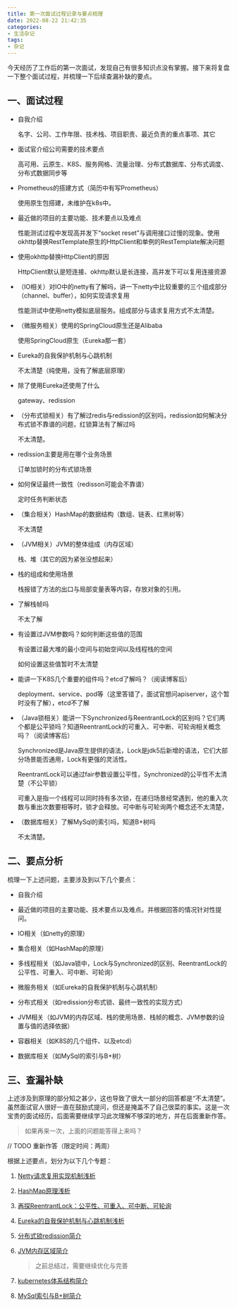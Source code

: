 ```yaml
---
title: 第一次面试过程记录与要点梳理
date: 2022-08-22 21:42:35
categories:
- 生活杂记
tags:
- 杂记
---
```


今天经历了工作后的第一次面试，发现自己有很多知识点没有掌握。接下来将复盘一下整个面试过程，并梳理一下后续查漏补缺的要点。

<!--more-->

## 一、面试过程

- 自我介绍

    名字、公司、工作年限、技术栈、项目职责、最近负责的重点事项、其它

- 面试官介绍公司需要的技术要点

    高可用、云原生、K8S、服务网格、流量治理、分布式数据库、分布式调度、分布式数据同步等

- Prometheus的搭建方式（简历中有写Prometheus）

    使用原生包搭建，未维护在k8s中。

- 最近做的项目的主要功能、技术要点以及难点

    性能测试过程中发现高并发下“socket reset”与调用接口过慢的现象。使用okhttp替换RestTemplate原生的HttpClient和单例的RestTemplate解决问题

- 使用okhttp替换HttpClient的原因

    HttpClient默认是短连接、okhttp默认是长连接，高并发下可以复用连接资源

- （IO相关）对IO中的netty有了解吗，讲一下netty中比较重要的三个组成部分（channel、buffer），如何实现请求复用

    性能测试中使用netty模拟底层服务。组成部分与请求复用方式不太清楚。

- （微服务相关）使用的SpringCloud原生还是Alibaba

    使用SpringCloud原生（Eureka那一套）

- Eureka的自我保护机制与心跳机制

    不太清楚（纯使用，没有了解底层原理）

- 除了使用Eureka还使用了什么

    gateway、redission

- （分布式锁相关）有了解过redis与redission的区别吗，redission如何解决分布式锁不靠谱的问题，红锁算法有了解过吗

    不太清楚。

- redission主要是用在哪个业务场景

    订单加锁时的分布式锁场景

- 如何保证最终一致性（redisson可能会不靠谱）

    定时任务判断状态

- （集合相关）HashMap的数据结构（数组、链表、红黑树等）

    不太清楚

- （JVM相关）JVM的整体组成（内存区域）

    栈、堆（其它的因为紧张没想起来）

- 栈的组成和使用场景

    栈报错了方法的出口与局部变量表等内容，存放对象的引用。

- 了解栈帧吗

    不太了解

- 有设置过JVM参数吗？如何判断这些值的范围

    有设置过最大堆的最小空间与初始空间以及线程栈的空间
    
    如何设置这些值暂时不太清楚

- 能讲一下K8S几个重要的组件吗？etcd了解吗？（阅读博客后）

    deployment、service、pod等（这里答错了，面试官想问apiserver，这个暂时没有了解），etcd不了解

- （Java锁相关）能讲一下Synchronized与ReentrantLock的区别吗？它们两个都是公平锁吗？知道ReentrantLock的可重入、可中断、可轮询相关概念吗？（阅读博客后）

    Synchronized是Java原生提供的语法，Lock是jdk5后新增的语法，它们大部分场景能否通用，Lock有更强的灵活性。

    ReentrantLock可以通过fair参数设置公平性，Synchronized的公平性不太清楚（不公平锁）

    可重入是指一个线程可以同时持有多次锁，在递归场景经常遇到，他的重入次数与重出次数要相等时，锁才会释放。可中断与可轮询两个概念还不太清楚，

- （数据库相关）了解MySql的索引吗，知道B+树吗

    不太清楚。

## 二、要点分析

梳理一下上述问题，主要涉及到以下几个要点：

- 自我介绍

- 最近做的项目的主要功能、技术要点以及难点。并根据回答的情况针对性提问。

- IO相关（如netty的原理）

- 集合相关（如HashMap的原理）

- 多线程相关（如Java锁中，Lock与Synchronized的区别、ReentrantLock的公平性、可重入、可中断、可轮询）

- 微服务相关（如Eureka的自我保护机制与心跳机制）

- 分布式相关（如redission分布式锁、最终一致性的实现方式）

- JVM相关（如JVM的内存区域、栈的使用场景、栈帧的概念、JVM参数的设置与值的选择依据）

- 容器相关（如K8S的几个组件、以及etcd）

- 数据库相关（如MySql的索引与B+树）

## 三、查漏补缺

上述涉及到原理的部分知之甚少，这也导致了很大一部分的回答都是“不太清楚”。虽然面试官人很好一直在鼓励式提问，但还是掩盖不了自己很菜的事实。这是一次宝贵的面试经历，后面需要继续学习此次理解不够深的地方，并在后面重新作答。

> 如果再来一次，上面的问题能答得上来吗？

// TODO 重新作答（限定时间：两周）

根据上述要点，划分为以下几个专题：

1. [Netty请求复用实现机制浅析]()

2. [HashMap原理浅析]()

3. [再探ReentrantLock：公平性、可重入、可中断、可轮询]()

4. [Eureka的自我保护机制与心跳机制浅析]()

5. [分布式锁redission简介]()

6. [JVM内存区域简介]()

    > 之前总结过，需要继续优化与完善

7. [kubernetes体系结构简介]()

8. [MySql索引与B+树简介]()